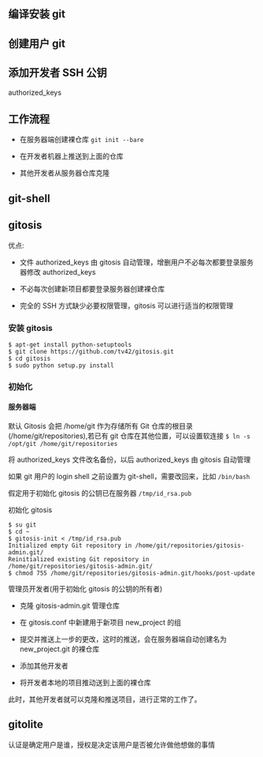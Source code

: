 ## 编译安装 git

## 创建用户 git

## 添加开发者 SSH 公钥

authorized_keys

## 工作流程

* 在服务器端创建裸仓库 ```git init --bare```

* 在开发者机器上推送到上面的仓库

* 其他开发者从服务器仓库克隆

## git-shell

## gitosis

优点:

* 文件 authorized_keys 由 gitosis 自动管理，增删用户不必每次都要登录服务器修改 authorized_keys

* 不必每次创建新项目都要登录服务器创建裸仓库

* 完全的 SSH 方式缺少必要权限管理，gitosis 可以进行适当的权限管理

### 安装 gitosis

```shell
$ apt-get install python-setuptools
$ git clone https://github.com/tv42/gitosis.git
$ cd gitosis
$ sudo python setup.py install
```

### 初始化

#### 服务器端

默认 Gitosis 会把 /home/git 作为存储所有 Git 仓库的根目录(/home/git/repositories),若已有 git
仓库在其他位置，可以设置软连接 ```$ ln -s /opt/git /home/git/repositories```

将 authorized_keys 文件改名备份，以后 authorized_keys 由 gitosis 自动管理

如果 git 用户的 login shell 之前设置为 git-shell，需要改回来，比如 ```/bin/bash```

假定用于初始化 gitosis 的公钥已在服务器 ```/tmp/id_rsa.pub```

初始化 gitosis

```
$ su git
$ cd ~
$ gitosis-init < /tmp/id_rsa.pub
Initialized empty Git repository in /home/git/repositories/gitosis-admin.git/
Reinitialized existing Git repository in /home/git/repositories/gitosis-admin.git/
$ chmod 755 /home/git/repositories/gitosis-admin.git/hooks/post-update
```

管理员开发者(用于初始化 gitosis 的公钥的所有者)

* 克隆 gitosis-admin.git 管理仓库

* 在 gitosis.conf 中新建用于新项目 new_project 的组

* 提交并推送上一步的更改，这时的推送，会在服务器端自动创建名为 new_project.git 的裸仓库

* 添加其他开发者

* 将开发者本地的项目推动送到上面的裸仓库

此时，其他开发者就可以克隆和推送项目，进行正常的工作了。


## gitolite

认证是确定用户是谁，授权是决定该用户是否被允许做他想做的事情
